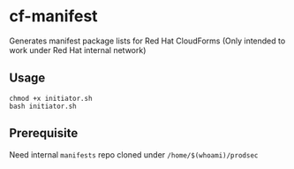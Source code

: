 # cf-manifest

Generates manifest package lists for Red Hat CloudForms
(Only intended to work under Red Hat internal network)

## Usage
```
chmod +x initiator.sh
bash initiator.sh
```

## Prerequisite
Need internal `manifests` repo cloned under `/home/$(whoami)/prodsec`
